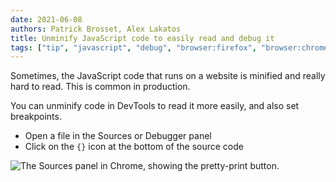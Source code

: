 ```yaml
---
date: 2021-06-08
authors: Patrick Brosset, Alex Lakatos
title: Unminify JavaScript code to easily read and debug it
tags: ["tip", "javascript", "debug", "browser:firefox", "browser:chrome", "browser:edge", "browser:safari"]
---
```

Sometimes, the JavaScript code that runs on a website is minified and really hard to read. This is common in production.

You can unminify code in DevTools to read it more easily, and also set breakpoints.

* Open a file in the Sources or Debugger panel
* Click on the `{}` icon at the bottom of the source code

![The Sources panel in Chrome, showing the pretty-print button.](../../assets/img/unminify-javascript-code.gif)

